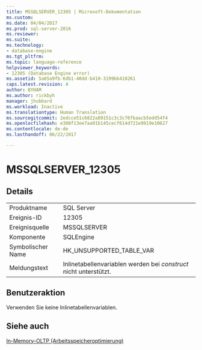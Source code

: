 ```yaml
---
title: MSSQLSERVER_12305 | Microsoft-Dokumentation
ms.custom: 
ms.date: 04/04/2017
ms.prod: sql-server-2016
ms.reviewer: 
ms.suite: 
ms.technology:
- database-engine
ms.tgt_pltfrm: 
ms.topic: language-reference
helpviewer_keywords:
- 12305 (Database Engine error)
ms.assetid: 5a65a9fb-6db1-40dd-b410-3199bb410261
caps.latest.revision: 4
author: BYHAM
ms.author: rickbyh
manager: jhubbard
ms.workload: Inactive
ms.translationtype: Human Translation
ms.sourcegitcommit: 2edcce51c6822a89151c3c3c76fbaacb5edd54f4
ms.openlocfilehash: e308f13ee7aa91b145cecf614d721e9919e10627
ms.contentlocale: de-de
ms.lasthandoff: 06/22/2017

---
```

# <a name="mssqlserver12305"></a>MSSQLSERVER_12305
  
## <a name="details"></a>Details  
  
|||  
|-|-|  
|Produktname|SQL Server|  
|Ereignis-ID|12305|  
|Ereignisquelle|MSSQLSERVER|  
|Komponente|SQLEngine|  
|Symbolischer Name|HK_UNSUPPORTED_TABLE_VAR|  
|Meldungstext|Inlinetabellenvariablen werden bei *construct* nicht unterstützt.|  
  
## <a name="user-action"></a>Benutzeraktion  
Verwenden Sie keine Inlinetabellenvariablen.  
  
## <a name="see-also"></a>Siehe auch  
[In-Memory-OLTP &#40;Arbeitsspeicheroptimierung&#41;](~/relational-databases/in-memory-oltp/in-memory-oltp-in-memory-optimization.md)  
  

